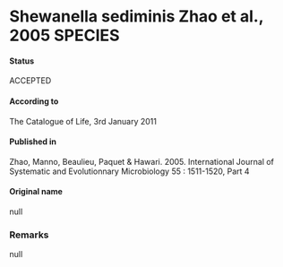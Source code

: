 Shewanella sediminis Zhao et al., 2005 SPECIES
=======

#### Status
ACCEPTED

#### According to
The Catalogue of Life, 3rd January 2011

#### Published in
Zhao, Manno, Beaulieu, Paquet & Hawari. 2005. International Journal of Systematic and Evolutionnary Microbiology 55 : 1511-1520, Part 4

#### Original name
null

### Remarks
null